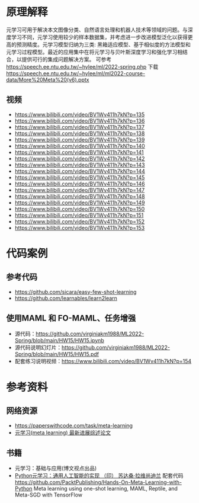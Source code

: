 # 原理解释
元学习可用于解决本文图像分类、自然语言处理和机器人技术等领域的问题。与深度学习不同，元学习使用较少的样本数据集，并考虑进一步改进模型泛化以获得更高的预测精度。元学习模型归纳为三类: 黑箱适应模型、基于相似度的方法模型和元学习过程模型。最近的应用集中在将元学习与贝叶斯深度学习和强化学习相结合，以提供可行的集成问题解决方案。
可参考 https://speech.ee.ntu.edu.tw/~hylee/ml/2022-spring.php 下载 https://speech.ee.ntu.edu.tw/~hylee/ml/ml2022-course-data/More%20Meta%20(v6).pptx
## 视频
* https://www.bilibili.com/video/BV1Wv411h7kN?p=135
* https://www.bilibili.com/video/BV1Wv411h7kN?p=136
* https://www.bilibili.com/video/BV1Wv411h7kN?p=137
* https://www.bilibili.com/video/BV1Wv411h7kN?p=138
* https://www.bilibili.com/video/BV1Wv411h7kN?p=139
* https://www.bilibili.com/video/BV1Wv411h7kN?p=140
* https://www.bilibili.com/video/BV1Wv411h7kN?p=141
* https://www.bilibili.com/video/BV1Wv411h7kN?p=142
* https://www.bilibili.com/video/BV1Wv411h7kN?p=143
* https://www.bilibili.com/video/BV1Wv411h7kN?p=144
* https://www.bilibili.com/video/BV1Wv411h7kN?p=145
* https://www.bilibili.com/video/BV1Wv411h7kN?p=146
* https://www.bilibili.com/video/BV1Wv411h7kN?p=147
* https://www.bilibili.com/video/BV1Wv411h7kN?p=148
* https://www.bilibili.com/video/BV1Wv411h7kN?p=149
* https://www.bilibili.com/video/BV1Wv411h7kN?p=150
* https://www.bilibili.com/video/BV1Wv411h7kN?p=151
* https://www.bilibili.com/video/BV1Wv411h7kN?p=152
* https://www.bilibili.com/video/BV1Wv411h7kN?p=153

# 代码案例
## 参考代码
* https://github.com/sicara/easy-few-shot-learning
* https://github.com/learnables/learn2learn

## 使用MAML 和 FO-MAML、任务增强
* 源代码：https://github.com/virginiakm1988/ML2022-Spring/blob/main/HW15/HW15.ipynb
* 源代码说明幻灯片：https://github.com/virginiakm1988/ML2022-Spring/blob/main/HW15/HW15.pdf
* 配套练习说明视频：https://www.bilibili.com/video/BV1Wv411h7kN?p=154


# 参考资料
## 网络资源
* https://paperswithcode.com/task/meta-learning
* [元学习(meta learning) 最新进展综述论文](https://www.zhuanzhi.ai/vip/4a2cdd282d1bb8d2f0d5744e90a83ea7)
## 书籍
* 元学习：基础与应用(博文视点出品)
* [Python元学习：通用人工智能的实现 （印） 苏达桑·拉维尚迪兰](http://e.dangdang.com/products/1901225216.html) 配套代码 https://github.com/PacktPublishing/Hands-On-Meta-Learning-with-Python
Meta learning using one-shot learning, MAML, Reptile, and Meta-SGD with TensorFlow